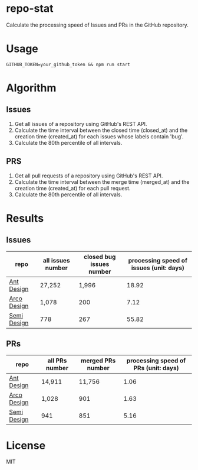 # repo-stat

Calculate the processing speed of Issues and PRs in the GitHub repository.

# Usage

```
GITHUB_TOKEN=your_github_token && npm run start
```

# Algorithm

## Issues

1. Get all issues of a repository using GitHub's REST API.
2. Calculate the time interval between the closed time (closed_at) and the creation time (created_at) for each issues whose labels contain 'bug'.
3. Calculate the 80th percentile of all intervals.

## PRS

1. Get all pull requests of a repository using GitHub's REST API.
2. Calculate the time interval between the merge time (merged_at) and the creation time (created_at) for each pull request.
3. Calculate the 80th percentile of all intervals.

# Results

## Issues

| repo | all issues number | closed bug issues number | processing speed of issues (unit: days) |
| - | - | - | - |
| [Ant Design](https://github.com/ant-design/ant-design) | 27,252 | 1,996 | 18.92 |
| [Arco Design](https://github.com/arco-design/arco-design) | 1,078 | 200 | 7.12 |
| [Semi Design](https://github.com/DouyinFE/semi-design) | 778 | 267 | 55.82 |

## PRs

| repo | all PRs number | merged PRs number | processing speed of PRs (unit: days) |
| - | - | - | - |
| [Ant Design](https://github.com/ant-design/ant-design) | 14,911 | 11,756 | 1.06 |
| [Arco Design](https://github.com/arco-design/arco-design) | 1,028 | 901 | 1.63 |
| [Semi Design](https://github.com/DouyinFE/semi-design) | 941 | 851 | 5.16 |

# License

MIT
